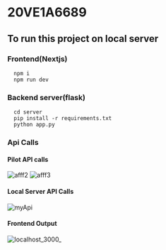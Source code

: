# 20VE1A6689

## To run this project on local server

### Frontend(Nextjs)
```
  npm i
  npm run dev
```

### Backend server(flask)
```
  cd server
  pip install -r requirements.txt
  python app.py
```

### Api Calls 
#### Pilot API calls
![afff2](https://github.com/SiddharthKoyugura/20VE1A6689/assets/93535758/5a9f5034-2458-4a38-9a9f-8bdcb948301c)
![afff3](https://github.com/SiddharthKoyugura/20VE1A6689/assets/93535758/5421952b-fc89-474a-b0d8-b00908cce441)

#### Local Server API Calls
![myApi](https://github.com/SiddharthKoyugura/20VE1A6689/assets/93535758/77313853-1f7e-4112-82b1-db200c589d59)

#### Frontend Output
![localhost_3000_](https://github.com/SiddharthKoyugura/20VE1A6689/assets/93535758/ea386e06-1844-4d5b-9b37-2a76b9f36318)
